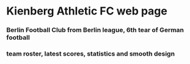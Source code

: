 # Kienberg Athletic FC web page

### Berlin Football Club from Berlin league, 6th tear of German football
### team roster, latest scores, statistics and smooth design